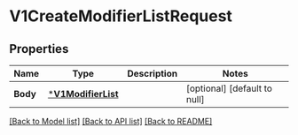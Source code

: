 # V1CreateModifierListRequest

## Properties
Name | Type | Description | Notes
------------ | ------------- | ------------- | -------------
**Body** | [***V1ModifierList**](V1ModifierList.md) |  | [optional] [default to null]

[[Back to Model list]](../README.md#documentation-for-models) [[Back to API list]](../README.md#documentation-for-api-endpoints) [[Back to README]](../README.md)

